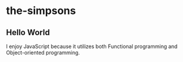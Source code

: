 # the-simpsons
## Hello World

I enjoy JavaScript because it utilizes both Functional programming and Object-oriented programming.